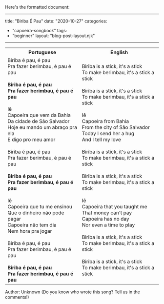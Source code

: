 Here's the formatted document:

---
title: "Biriba É Pau"
date: "2020-10-27"
categories: 
  - "capoeira-songbook"
tags: 
  - "beginner"
layout: "blog-post-layout.njk"
---

<table class="capoeira-table">
    <tr class="header-row">
        <th>Portuguese</th>
        <th>English</th>
    </tr>
    <tr>
        <td>Biriba é pau, é pau<br>
Pra fazer berimbau, é pau é pau<br>
<strong><br>
Biriba é pau, é pau<br>
Pra fazer berimbau, é pau é pau</strong><br>
<br>
Iê<br>
Capoeira que vem da Bahia<br>
Da cidade de São Salvador<br>
Hoje eu mando um abraço pra ela<br>
E digo pro meu amor<br>
<br>
Biriba é pau, é pau<br>
Pra fazer berimbau, é pau é pau<br>
<strong><br>
Biriba é pau, é pau<br>
Pra fazer berimbau, é pau é pau</strong><br>
<br>
Iê<br>
Capoeira que tu me ensinou<br>
Que o dinheiro não pode pagar<br>
Capoeira não tem dia<br>
Nem hora pra jogar<br>
<br>
Biriba é pau, é pau<br>
Pra fazer berimbau, é pau é pau<br>
<strong><br>
Biriba é pau, é pau<br>
Pra fazer berimbau, é pau é pau</strong></td>
        <td>Biriba is a stick, it's a stick<br>
To make berimbau, it's a stick a stick<br>
<br>
Biriba is a stick, it's a stick<br>
To make berimbau, it's a stick a stick<br>
<br>
Iê<br>
Capoeira from Bahia<br>
From the city of São Salvador<br>
Today I send her a hug<br>
And I tell my love<br>
<br>
Biriba is a stick, it's a stick<br>
To make berimbau, it's a stick a stick<br>
<br>
Biriba is a stick, it's a stick<br>
To make berimbau, it's a stick a stick<br>
<br>
Iê<br>
Capoeira that you taught me<br>
That money can't pay<br>
Capoeira has no day<br>
Nor even a time to play<br>
<br>
Biriba is a stick, it's a stick<br>
To make berimbau, it's a stick a stick<br>
<br>
Biriba is a stick, it's a stick<br>
To make berimbau, it's a stick a stick</td>
    </tr>
</table>

<figcaption>
Author: Unknown (Do you know who wrote this song? Tell us in the comments!)
</figcaption>
